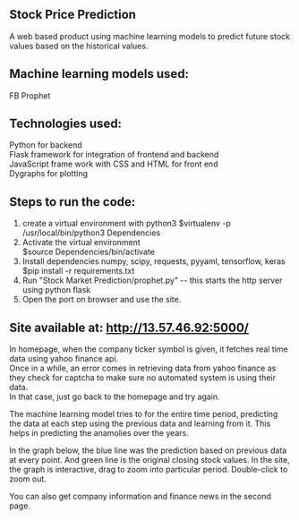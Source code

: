 ## Stock Price Prediction 

A web based product using machine learning models to predict future stock values based on the historical values.  

## Machine learning models used:  
FB Prophet

## Technologies used:
Python for backend  
Flask framework for integration of frontend and backend  
JavaScript frame work with CSS and HTML for front end  
Dygraphs for plotting  

## Steps to run the code:  
1. create a virtual environment with python3
	$virtualenv -p /usr/local/bin/python3 Dependencies  
2. Activate the virtual environment  
	$source Dependencies/bin/activate  
3. Install dependencies numpy, scipy, requests, pyyaml, tensorflow, keras  
	$pip install -r requirements.txt  
4. Run "Stock Market Prediction/prophet.py" -- this starts the http server using python flask  
5. Open the port on browser and use the site.  

## Site available at: http://13.57.46.92:5000/ 

In homepage, when the company ticker symbol is given, it fetches real time data using yahoo finance api.   
Once in a while, an error comes in retrieving data from yahoo finance as they check for captcha to make sure no automated system is using their data.  
In that case, just go back to the homepage and try again. 

The machine learning model tries to for the entire time period, predicting the data at each step using the previous data and learning from it. This helps in predicting the anamolies over the years.  

In the graph below, the blue line was the prediction based on previous data at every point. And green line is the original closing stock values. In the site, the graph is interactive, drag to zoom into particular period. Double-click to zoom out.

You can also get company information and finance news in the second page.
